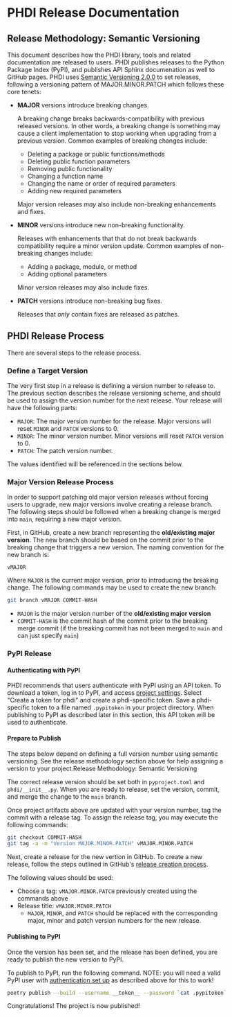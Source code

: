 # PHDI Release Documentation

## Release Methodology: Semantic Versioning
This document describes how the PHDI library, tools and related documentation are released to users. PHDI publishes releases to the Python Package Index (PyPI), and publishes API Sphinx documenation as well to GitHub pages. PHDI uses [Semantic Versioning 2.0.0](https://semver.org/) to set releases, following a versioning pattern of MAJOR.MINOR.PATCH which follows these core tenets:
* **MAJOR** versions introduce breaking changes.

  A breaking change breaks backwards-compatibility with previous released versions. In other words, a breaking change is something may cause a client implementation to stop working when upgrading from a previous version. Common examples of breaking changes include:
  * Deleting a package or public functions/methods
  * Deleting public function parameters
  * Removing public functionality
  * Changing a function name
  * Changing the name or order of required parameters
  * Adding new required parameters

  Major version releases _may_ also include non-breaking enhancements and fixes.
  
* **MINOR** versions introduce new non-breaking functionality.
  
  Releases with enhancements that that do not break backwards compatibility require a minor version update. Common examples of non-breaking changes include:
  * Adding a package, module, or method
  * Adding optional parameters

  Minor version releases _may_ also include fixes.

* **PATCH** versions introduce non-breaking bug fixes.

  Releases that _only_ contain fixes are released as patches.


## PHDI Release Process
There are several steps to the release process.  


### Define a Target Version
The very first step in a release is defining a version number to release to. The previous section describes the release versioning scheme, and should be used to assign the version number for the next release. Your release will have the following parts:
* `MAJOR`: The major version number for the release. Major versions will reset `MINOR` and `PATCH` versions to 0.
* `MINOR`: The minor version number. Minor versions will reset `PATCH` version to 0.
* `PATCH`: The patch version number.

The values identified will be referenced in the sections below.

### Major Version Release Process
In order to support patching old major version releases without forcing users to upgrade, new major versions involve creating a release branch. The following steps should be followed when a breaking change is merged into `main`, requiring a new major version.

First, in GitHub, create a new branch representing the **old/existing major version**. The new branch should be based on the commit prior to the breaking change that triggers a new version. The naming convention for the new branch is:

```
vMAJOR
```

Where `MAJOR` is the current major version, prior to introducing the breaking change. The following commands may be used to create the new branch:

```bash
git branch vMAJOR COMMIT-HASH
```

* `MAJOR` is the major version number of the **old/existing major version**
* `COMMIT-HASH` is the commit hash of the commit prior to the breaking merge commit (if the breaking commit has not been merged to `main` and can just specify `main`)


### PyPI Release
#### Authenticating with PyPI
PHDI recommends that users authenticate with PyPI using an API token. To download a token, log in to PyPI, and access [project settings](https://pypi.org/manage/project/phdi/settings/). Select "Create a token for phdi" and create a phdi-specific token. Save a phdi-specific token to a file named `.pypitoken` in your project directory. When publishing to PyPI as described later in this section, this API token will be used to authenticate.

#### Prepare to Publish
The steps below depend on defining a full version number using semantic versioning. See the release methodology section above for help assigning a version to your project.Release Methodology: Semantic Versioning

The correct release version should be set both in `pyproject.toml` and `phdi/__init__.py`. When you are ready to release, set the version, commit, and merge the change to the `main` branch.

Once project artifacts above are updated with your version number, tag the commit with a release tag. To assign the release tag, you may execute the following commands:

```bash
git checkout COMMIT-HASH
git tag -a -m "Version MAJOR.MINOR.PATCH" vMAJOR.MINOR.PATCH

```

Next, create a release for the new vertion in GitHub. To create a new release, follow the steps outlined in GitHub's [release creation process](https://docs.github.com/en/repositories/releasing-projects-on-github/managing-releases-in-a-repository).

The following values should be used:
* Choose a tag: `vMAJOR.MINOR.PATCH` previously created using the commands above
* Release title: `vMAJOR.MINOR.PATCH`
  * `MAJOR`, `MINOR`, and `PATCH` should be replaced with the corresponding major, minor and patch version numbers for the new release.

#### Publishing to PyPI
Once the version has been set, and the release has been defined, you are ready to publish the new version to PyPI. 

To publish to PyPI, run the following command. NOTE: you will need a valid PyPI user with [authentication set up](#authenticating-with-pypi) as described above for this to work!

```bash
poetry publish --build --username __token__ --password `cat .pypitoken`
```

Congratulations! The project is now published!